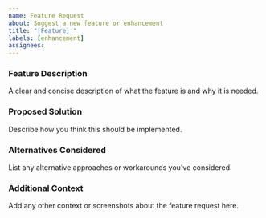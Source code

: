 ```yaml
---
name: Feature Request
about: Suggest a new feature or enhancement
title: "[Feature] "
labels: [enhancement]
assignees:
---
```


### Feature Description

A clear and concise description of what the feature is and why it is needed.

### Proposed Solution

Describe how you think this should be implemented.

### Alternatives Considered

List any alternative approaches or workarounds you've considered.

### Additional Context

Add any other context or screenshots about the feature request here.
